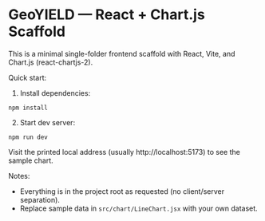 # GeoYIELD — React + Chart.js Scaffold

This is a minimal single-folder frontend scaffold with React, Vite, and Chart.js (react-chartjs-2).

Quick start:

1. Install dependencies:

```
npm install
```

2. Start dev server:

```
npm run dev
```

Visit the printed local address (usually http://localhost:5173) to see the sample chart.

Notes:
- Everything is in the project root as requested (no client/server separation).
- Replace sample data in `src/chart/LineChart.jsx` with your own dataset.
